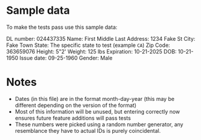# Sample data

To make the tests pass use this sample data:

DL number:   024437335
Name:        First Middle Last
Address:     1234 Fake St
City:        Fake Town
State:       The specific state to test (example `CA`)
Zip Code:    363659076
Height:      5"2'
Weight:      125 lbs
Expiration:  10-21-2025
DOB:         10-21-1950
Issue date:  09-25-1960
Gender:      Male

# Notes

- Dates (in this file) are in the format month-day-year (this may be
  different depending on the version of the format)
- Most of this information will be unused, but entering correctly now ensures
  future feature additions will pass tests
- These numbers were picked using a random number generator, any resemblance
  they have to actual IDs is purely coincidental.
